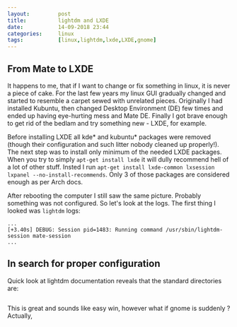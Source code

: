 ```yaml
---
layout:         post
title:          lightdm and LXDE
date:           14-09-2018 23:44
categories:     linux
tags:           [linux,lightdm,lxde,LXDE,gnome]
---
```


## From Mate to LXDE 
It happens to me, that if I want to change or fix something in linux, it is never a piece of cake. For the last few years my linux GUI gradually changed and started to resemble a carpet sewed with unrelated pieces. Originally I had installed Kubuntu, then changed Desktop Environment (DE) few times and ended up having eye-hurting mess and Mate DE. Finally I got brave enough to get rid of the bedlam and try something new - LXDE, for example.

Before installing LXDE all kde* and kubuntu* packages were removed (though their configuration and such litter nobody cleaned up properly!). The next step was to install only minimum of the needed LXDE packages. When you try to simply `apt-get install lxde` it will dully recommend hell of a lot of other stuff. Insted I run `apt-get install lxde-common lxsession lxpanel --no-install-recommends`. Only 3 of those packages are considered enough as per Arch docs.

After rebooting the computer I still saw the same picture. Probably something was not configured. So let's look at the logs. The first thing I looked was `lightdm` logs:
```
...
[+3.40s] DEBUG: Session pid=1483: Running command /usr/sbin/lightdm-session mate-session
...
```

## In search for proper configuration
Quick look at lightdm documentation reveals that the standard directories are:
```
```

This is great and sounds like easy win, however what if gnome is suddenly ? Actually, 
